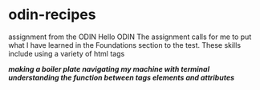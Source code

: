 # odin-recipes
assignment from the ODIN
Hello ODIN
The assignment calls for me to put what I have learned in the Foundations
section to the test. These skills include using a variety of html tags 
	<p> <strong> <em>
making a boiler plate
navigating my   machine with terminal
understanding the function between tags elements and attributes
